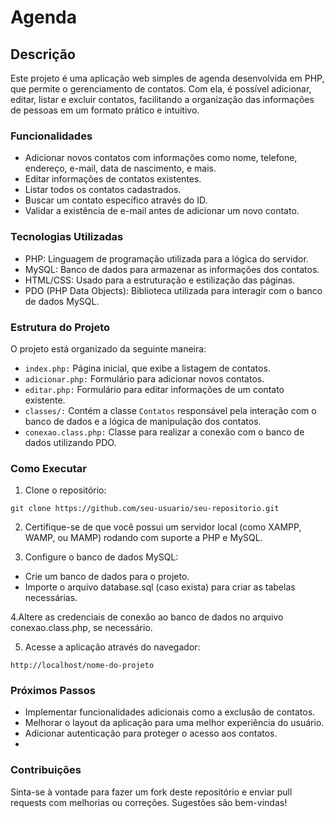 # Agenda
## Descrição
Este projeto é uma aplicação web simples de agenda desenvolvida em PHP, que permite o gerenciamento de contatos. Com ela, é possível adicionar, editar, listar e excluir contatos, facilitando a organização das informações de pessoas em um formato prático e intuitivo.

### Funcionalidades
- Adicionar novos contatos com informações como nome, telefone, endereço, e-mail, data de nascimento, e mais.
- Editar informações de contatos existentes.
- Listar todos os contatos cadastrados.
- Buscar um contato específico através do ID.
- Validar a existência de e-mail antes de adicionar um novo contato.

### Tecnologias Utilizadas
- PHP: Linguagem de programação utilizada para a lógica do servidor.
- MySQL: Banco de dados para armazenar as informações dos contatos.
- HTML/CSS: Usado para a estruturação e estilização das páginas.
- PDO (PHP Data Objects): Biblioteca utilizada para interagir com o banco de dados MySQL.

### Estrutura do Projeto
O projeto está organizado da seguinte maneira:
- `index.php:` Página inicial, que exibe a listagem de contatos.
- `adicionar.php:` Formulário para adicionar novos contatos.
- `editar.php:` Formulário para editar informações de um contato existente.
- `classes/:` Contém a classe `Contatos` responsável pela interação com o banco de dados e a lógica de manipulação dos contatos.
- `conexao.class.php:` Classe para realizar a conexão com o banco de dados utilizando PDO.

### Como Executar
1. Clone o repositório:
```
git clone https://github.com/seu-usuario/seu-repositorio.git
```

2. Certifique-se de que você possui um servidor local (como XAMPP, WAMP, ou MAMP) rodando com suporte a PHP e MySQL.

3. Configure o banco de dados MySQL:
- Crie um banco de dados para o projeto.
- Importe o arquivo database.sql (caso exista) para criar as tabelas necessárias.

4.Altere as credenciais de conexão ao banco de dados no arquivo conexao.class.php, se necessário.

5. Acesse a aplicação através do navegador:
```
http://localhost/nome-do-projeto
```

### Próximos Passos
- Implementar funcionalidades adicionais como a exclusão de contatos.
- Melhorar o layout da aplicação para uma melhor experiência do usuário.
- Adicionar autenticação para proteger o acesso aos contatos.
- 
### Contribuições
Sinta-se à vontade para fazer um fork deste repositório e enviar pull requests com melhorias ou correções. Sugestões são bem-vindas!
